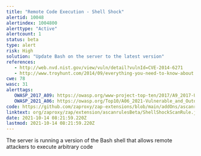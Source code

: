 ```yaml
---
title: "Remote Code Execution - Shell Shock"
alertid: 10048
alertindex: 1004800
alerttype: "Active"
alertcount: 1
status: beta
type: alert
risk: High
solution: "Update Bash on the server to the latest version"
references:
   - http://web.nvd.nist.gov/view/vuln/detail?vulnId=CVE-2014-6271
   - http://www.troyhunt.com/2014/09/everything-you-need-to-know-about.html
cwe: 78
wasc: 31
alerttags: 
   OWASP_2017_A09: https://owasp.org/www-project-top-ten/2017/A9_2017-Using_Components_with_Known_Vulnerabilities.html
   OWASP_2021_A06: https://owasp.org/Top10/A06_2021-Vulnerable_and_Outdated_Components/
code: https://github.com/zaproxy/zap-extensions/blob/main/addOns/ascanrulesBeta/src/main/java/org/zaproxy/zap/extension/ascanrulesBeta/ShellShockScanRule.java
linktext: org/zaproxy/zap/extension/ascanrulesBeta/ShellShockScanRule.java
date: 2021-10-14 08:21:59.220Z
lastmod: 2021-10-14 08:21:59.220Z
---
```

The server is running a version of the Bash shell that allows remote attackers to execute arbitrary code 
